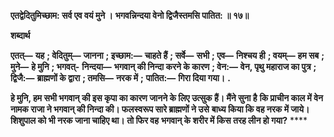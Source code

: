 **एतद्वेदितुमिच्छाम: सर्व एव वयं मुने ।** **भगवन्निन्दया वेनो द्विजैस्तमसि पातित: ॥ १७॥** 

**शब्दार्थ** 

**एतत्—** **यह** **; वेदितुम्—** **जानना** **; इच्छाम:—** **चाहते हैं** **; सर्वे—** **सभी** **; एव—** **निश्चय ही** **; वयम्—** **हम सब** **; मुने—** **हे मुनि** **; भगवत्-** **निन्दया—** **भगवान् की निन्दा करने के कारण** **; वेन:—** **वेन, पृथु महाराज का पुत्र** **; द्विजै:—** **ब्राह्मणों के द्वारा** **; तमसि—** **नरक में** **;** **पातित:—** **गिरा दिया गया।** **.** 

**हे मुनि, हम सभी भगवान् की इस कृपा का कारण जानने के लिए उत्सुक हैं। मैंने सुना है** **कि प्राचीन काल में वेन नामक राजा ने भगवान् की निन्दा की। फलस्वरूप सारे ब्राह्मणों ने उसे** **बाध्य किया कि वह नरक में जाये। शिशुपाल को भी नरक जाना चाहिए था। तो फिर वह** **भगवान् के शरीर में किस तरह लीन हो गया?** **** 